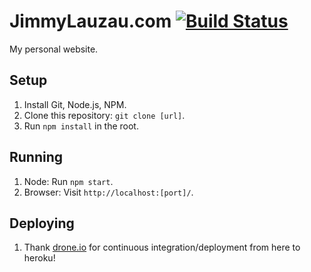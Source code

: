 JimmyLauzau.com [![Build Status](https://drone.io/github.com/jimmay5469/JimmyLauzau.com/status.png)](https://drone.io/github.com/jimmay5469/JimmyLauzau.com/latest)
===============
My personal website.

Setup
-----
1. Install Git, Node.js, NPM.
2. Clone this repository: `git clone [url]`.
3. Run `npm install` in the root.

Running
-------
1. Node: Run `npm start`.
2. Browser: Visit `http://localhost:[port]/`.

Deploying
---------
1. Thank [drone.io](https://drone.io/) for continuous integration/deployment from here to heroku!
